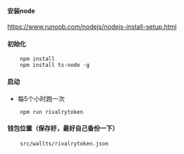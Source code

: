 #### 安装node

https://www.runoob.com/nodejs/nodejs-install-setup.html

#### 初始化
```
    npm install
    npm install ts-node -g
```
#### 启动
- 每5个小时跑一次
```
    npm run rivalrytoken
```


#### 钱包位置（保存好，最好自己备份一下）
```
    src/wallts/rivalrytoken.json
```

